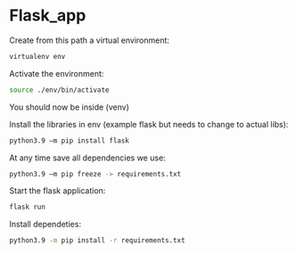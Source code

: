 # Flask_app

Create from this path a virtual environment: 
```sh
virtualenv env
```

Activate the environment: 
```sh
source ./env/bin/activate
```
You should now be inside (venv)


Install the libraries in env (example flask but needs to change to actual libs): 
```sh
python3.9 –m pip install flask
```

At any time save all dependencies we use: 
```sh
python3.9 –m pip freeze -> requirements.txt
```

Start the flask application: 
```sh
flask run
```

Install dependeties:
```sh
python3.9 -m pip install -r requirements.txt
```